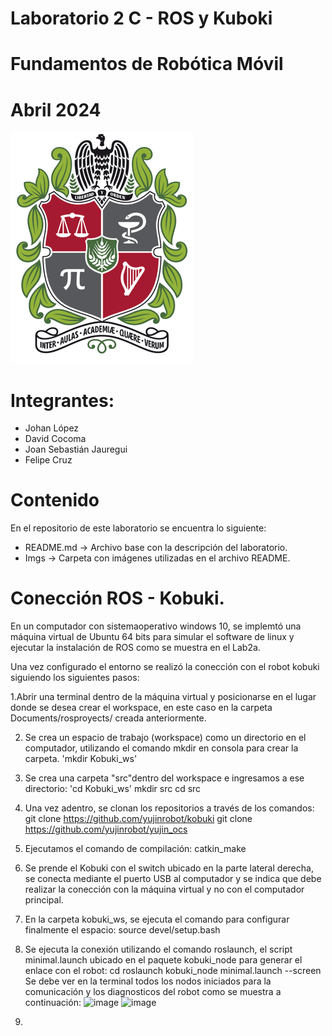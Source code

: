 # Laboratorio 2 C - ROS y Kuboki
# Fundamentos de Robótica Móvil
# Abril 2024
![](./Imgs/ESCUDO.png)

# Integrantes:
- Johan López
- David Cocoma
- Joan Sebastián Jauregui
- Felipe Cruz

# Contenido
En el repositorio de este laboratorio se encuentra lo siguiente:
- README.md -> Archivo base con la descripción del laboratorio.
- Imgs -> Carpeta con imágenes utilizadas en el archivo README.

# Conección ROS - Kobuki.

En un computador con sistemaoperativo windows 10, se implemtó una máquina virtual de Ubuntu 64 bits para simular el software de linux y ejecutar la instalación de ROS como se muestra en el Lab2a.

Una vez configurado el entorno se realizó la conección con el robot kobuki siguiendo los siguientes pasos:
  
  1.Abrir una terminal dentro de la máquina virtual y posicionarse en el lugar donde se desea crear el workspace, en este caso en la carpeta Documents/rosproyects/ creada anteriormente.
  
  2. Se crea un espacio de trabajo (workspace) como un directorio en el computador, utilizando el comando mkdir en consola para crear la carpeta.
    'mkdir Kobuki_ws'
  
  3. Se crea una carpeta "src"dentro del workspace e ingresamos a ese directorio:
    'cd Kobuki_ws'
    mkdir src
    cd src
  
  4. Una vez adentro, se clonan los repositorios a través de los comandos:
    git clone https://github.com/yujinrobot/kobuki
    git clone https://github.com/yujinrobot/yujin_ocs
  
  5. Ejecutamos el comando de compilación:
    catkin_make
  
  6. Se prende el Kobuki con el switch ubicado en la parte lateral derecha, se conecta mediante el puerto USB al computador y se indica que debe realizar la conección con la máquina virtual y no con el computador principal.
  
  7. En la carpeta kobuki_ws, se ejecuta el comando para configurar finalmente el espacio:
    source devel/setup.bash
  
  8. Se ejecuta la conexión utilizando el comando roslaunch, el script minimal.launch ubicado en el paquete kobuki_node para generar el enlace con el robot:
    cd
    roslaunch kobuki_node minimal.launch --screen
  Se debe ver en la terminal todos los nodos iniciados para la comunicación y los diagnosticos del robot como se muestra a continuación:
  ![image](https://github.com/dcocoma/FRM-G5/assets/73080388/9df0796f-1e71-4192-931e-3fd6dcafa30c)
  ![image](https://github.com/dcocoma/FRM-G5/assets/73080388/b900cc96-2108-4282-9fbf-ca1bae065f28)

  9. 
